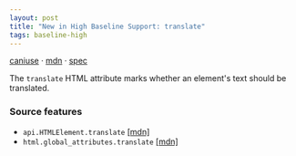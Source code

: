 ```yaml
---
layout: post
title: "New in High Baseline Support: translate"
tags: baseline-high
---
```


[caniuse](https://caniuse.com/?search=translate) · [mdn](https://developer.mozilla.org/en-US/search?q=translate) · [spec](https://html.spec.whatwg.org/multipage/dom.html#attr-translate)

The `translate` HTML attribute marks whether an element's text should be translated.

### Source features

- ``api.HTMLElement.translate`` [[mdn]](https://developer.mozilla.org/en-US/search?q=api.HTMLElement.translate)
- ``html.global_attributes.translate`` [[mdn]](https://developer.mozilla.org/en-US/search?q=html.global_attributes.translate)
